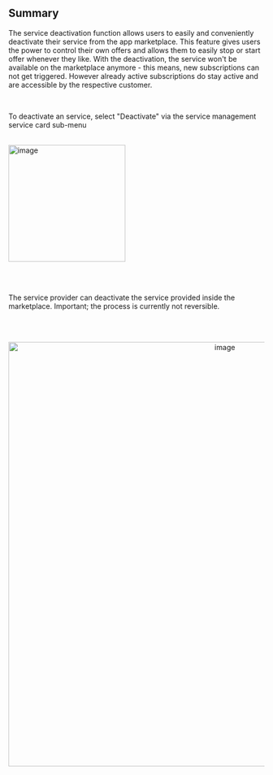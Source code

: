 ## Summary

The service deactivation function allows users to easily and conveniently deactivate their service from the app marketplace. This feature gives users the power to control their own offers and allows them to easily stop or start offer whenever they like.
With the deactivation, the service won't be available on the marketplace anymore - this means, new subscriptions can not get triggered. However already active subscriptions do stay active and are accessible by the respective customer.

<br>

To deactivate an service, select "Deactivate" via the service management service card sub-menu  
<br>

<p>
<img width="230" alt="image" src="https://github.com/catenax-ng/tx-portal-assets/assets/94133633/2f9e25b9-1cee-428e-a24e-7fe67fa11f27">
</p>
<br>
<br>

The service provider can deactivate the service provided inside the marketplace.
Important; the process is currently not reversible.

<br>
<br>

<p align="center">
<img width="836" alt="image" src="https://github.com/catenax-ng/tx-portal-assets/assets/94133633/b4ad2fa5-a96a-45de-a28e-b3d0dc6310a3">
</p>

<br>
<br>
